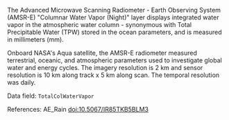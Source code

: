 The Advanced Microwave Scanning Radiometer - Earth Observing System (AMSR-E) "Columnar Water Vapor (Night)" layer displays integrated water vapor in the atmospheric water column - synonymous with Total Precipitable Water (TPW) stored in the ocean parameters, and is measured in millimeters (mm).

Onboard NASA's Aqua satellite, the AMSR-E radiometer measured terrestrial, oceanic, and atmospheric parameters used to investigate global water and energy cycles. The imagery resolution is 2 km and sensor resolution is 10 km along track x 5 km along scan. The temporal resolution was daily.

Data field: `TotalColWaterVapor`

References: AE_Rain [doi:10.5067/IR85TKB5BLM3](https://doi.org/10.5067/IR85TKB5BLM3)